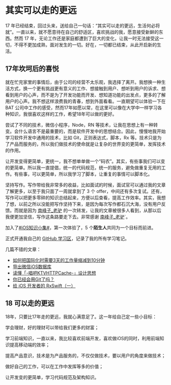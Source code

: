 # 其实可以走的更远

17 年已经结束，回过头来，送给自己一句话：“其实可以走的更远，生活何必将就”。一直以来，就不愿意待在自己的舒适区，喜欢挑战的我，愿意接受新鲜的东西。然而 17 年，无论工作还是家庭都遭到了巨大的变化，让我一时无法接受这一切，不得不更加成熟，面对发生的一切。好在，一切都已结束，从此开启新的生活。

## 17年坎坷后的喜悦

就在忙完家里的事情后，由于公司的经营不太乐观，我选择了离开。我想换一种生活方式，换一个更有挑战更有意义的工作、想接触到用户、想听到用户的诉求、想看到用户的心声，而不是为了开发功能而开发、想知道功能的出发点，更多的了解用户的心声。我不想这样浪费我的青春，想到外面看看。一直期望可以体验一下在 BAT 公司中工作的感受，然而17年如愿以常，在这里可以像在大学中一样学习各种知识，我很喜欢这样的工作，希望18年可以做的更好。

尝试了不同的技术，微信小程序，Node，RN 等技术，让我在思想上有一种转变。会什么语言不是最重要的，而是软件开发中的思想结合。因此，慢慢地我开始学习软件开发中通用的技术，比如 Git，正则表达式，脚本，Rx 等。技术只是为了产品而服务的，所以我们做技术的使命就是让复杂的世界变的更简单，发挥技术的作用。

让开发变得更简单，更统一，我不想单单做一个“码农”。其实，有些事我们可以变的更简单。所以我一直提倡，统一的代码规范，统一的服务，避免做重复无用的工作。有些事，可以更简单，所以我学习了脚本，让重复的事情可以脚本化。

坚持写作。写作带给我非常多的收益，比如面试的时候，面试官可以通过我的文章了解更多，以至于我只面了一周就拿到了 3 个 offer，中间还有多次复试。还有，写作可以把更多零碎的知识总结起来，方便以后查看，提高工作效率。其实，我想了想，以前之所以没能把写作坚持下来，是因为每次写作都石沉大海，没有用户反馈。而就是因为 [南峰子_老驴](https://weibo.com/touristdiary) 的一次转发，让我的文章被很多人看到，从那以后我便更加坚信，写作这条路要走下去。非常感谢 [南峰子_老驴](https://weibo.com/touristdiary)`。

加入了[#iOS知识小集#](https://github.com/southpeak/iOS-tech-set)，第一次体验了，5 个**陌生人**共同为一个目标而前进。

正式开通我自己的 [GitHub 学习区](https://github.com/lefex/LefexWork)，记录了我的所有学习笔记。

几篇不错的文章：

- [如何把国际化时需要3天的工作量缩减到10分钟](https://github.com/lefex/LefexWork/blob/master/blog/iOS/%E3%80%90iOS-%E5%9B%BD%E9%99%85%E5%8C%96%E3%80%91%E5%A6%82%E4%BD%95%E6%8A%8A%E5%9B%BD%E9%99%85%E5%8C%96%E6%97%B6%E9%9C%80%E8%A6%813%E5%A4%A9%E7%9A%84%E5%B7%A5%E4%BD%9C%E9%87%8F%E7%BC%A9%E5%87%8F%E5%88%B010%E5%88%86%E9%92%9F.md)
- [导出微信iOS数据库](https://github.com/lefex/LefexWork/blob/master/blog/iOS/%E5%AF%BC%E5%87%BA%E5%BE%AE%E4%BF%A1iOS%E6%95%B0%E6%8D%AE%E5%BA%93.md)
- [读懂「-唱吧KTVHTTPCache-」设计思想](https://github.com/lefex/LefexWork/blob/master/blog/iOS/%E8%AF%BB%E6%87%82%E3%80%8C-%E5%94%B1%E5%90%A7KTVHTTPCache-%E3%80%8D%E8%AE%BE%E8%AE%A1%E6%80%9D%E6%83%B3.md)
- [你已经会用Git了吗？](https://github.com/lefex/LefexWork/blob/master/blog/git/%E4%BD%A0%E5%B7%B2%E7%BB%8F%E4%BC%9A%E7%94%A8-Git-%E4%BA%86%E5%90%97%EF%BC%9F.md)
- [给 iOS 开发者的 RxSwift（一）](https://github.com/lefex/LefexWork/blob/master/blog/iOS/%E7%BB%99-iOS-%E5%BC%80%E5%8F%91%E8%80%85%E7%9A%84-RxSwift%EF%BC%88%E4%B8%80%EF%BC%89.md)

## 18 可以走的更远

18年，只要比17年走的更远，我就心满意足了。这一年给自己定一些小目标：

学会理财，好的理财可以带给我们更多的财富；

学习前端知识，一直以来，我比较喜欢前端开发，喜欢做iOS的同时，利用前端知识提高移动端的效率；

提高产品意识，技术是为产品服务的，不仅仅做技术，要以用户的角度来做技术；

做好自己的工作，可以在工作中发挥等多的价值；

让开发变的更简单，学习代码规范及架构知识。